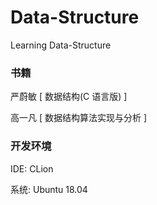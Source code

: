 # Data-Structure
Learning Data-Structure
### 书籍

严蔚敏 [ 数据结构(C 语言版) ]

高一凡 [ 数据结构算法实现与分析 ]

### 开发环境

IDE: CLion

系统: Ubuntu 18.04
